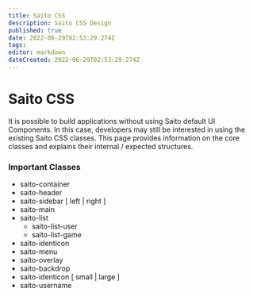 ```yaml
---
title: Saito CSS
description: Saito CSS Design
published: true
date: 2022-06-29T02:53:29.274Z
tags: 
editor: markdown
dateCreated: 2022-06-29T02:53:29.274Z
---
```


# Saito CSS

It is possible to build applications without using Saito default UI Components. In this case, developers may still be interested in using the existing Saito CSS classes. This page provides information on the core classes and explains their internal / expected structures.

### Important Classes

- saito-container
- saito-header
- saito-sidebar  \[ left \| right \]
- saito-main
- saito-list
	- saito-list-user
	- saito-list-game
- saito-identicon
- saito-menu
- saito-overlay
- saito-backdrop
- saito-identicon \[ small \| large \]
- saito-username
